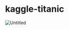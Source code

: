 # kaggle-titanic
![Untitled](https://user-images.githubusercontent.com/54616128/131660954-cb7917eb-eb98-458f-9d78-e037124a3534.png)
